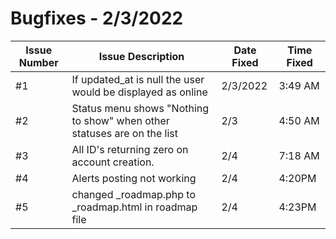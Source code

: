 # Bugfixes - 2/3/2022

| Issue Number | Issue Description                                                       | Date Fixed | Time Fixed |
| ------------ | ----------------------------------------------------------------------- | ---------- | ---------- |
| #1           | If updated_at is null the user would be displayed as online             | 2/3/2022   | 3:49 AM    |
| #2           | Status menu shows "Nothing to show" when other statuses are on the list | 2/3        | 4:50 AM    |
| #3           | All ID's returning zero on account creation.  | 2/4        | 7:18 AM    |
| #4           | Alerts posting not working  | 2/4        | 4:20PM    |
| #5           | changed _roadmap.php to _roadmap.html in roadmap file  | 2/4        | 4:23PM    |
